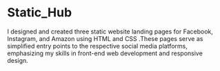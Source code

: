 # Static_Hub

I designed and created three static website landing pages for Facebook, Instagram, and Amazon using HTML and CSS .These pages serve as simplified entry points to the respective social media platforms, emphasizing my skills in front-end web development and responsive design.
